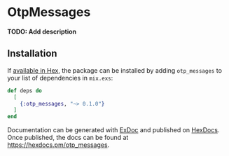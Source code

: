 # OtpMessages

**TODO: Add description**

## Installation

If [available in Hex](https://hex.pm/docs/publish), the package can be installed
by adding `otp_messages` to your list of dependencies in `mix.exs`:

```elixir
def deps do
  [
    {:otp_messages, "~> 0.1.0"}
  ]
end
```

Documentation can be generated with [ExDoc](https://github.com/elixir-lang/ex_doc)
and published on [HexDocs](https://hexdocs.pm). Once published, the docs can
be found at <https://hexdocs.pm/otp_messages>.


